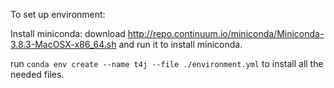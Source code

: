 To set up environment:

Install miniconda:
download http://repo.continuum.io/miniconda/Miniconda-3.8.3-MacOSX-x86_64.sh
and run it to install miniconda.

run `conda env create --name t4j --file ./environment.yml`
to install all the needed files.


